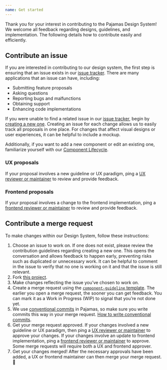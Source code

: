 ```yaml
---
name: Get started
---
```


Thank you for your interest in contributing to the Pajamas Design System! We
welcome all feedback regarding designs, guidelines, and implementation. The
following details how to contribute easily and efficiently.

## Contribute an issue

If you are interested in contributing to our design system, the first step is
ensuring that an issue exists in our [issue tracker](https://gitlab.com/gitlab-org/gitlab-services/design.gitlab.com/issues).
There are many applications that an issue can have, including:

- Submitting feature proposals
- Asking questions
- Reporting bugs and malfunctions
- Obtaining support
- Enhancing code implementations

If you were unable to find a related issue in our [issue tracker](https://gitlab.com/gitlab-org/gitlab-services/design.gitlab.com/issues),
begin by [creating a new one](https://gitlab.com/gitlab-org/gitlab-services/design.gitlab.com/issues/new).
Creating an issue for each change allows us to easily track all proposals in one
place. For changes that affect visual designs or user experiences, it can be
helpful to include a mockup.

Additionally, if you want to add a new component or edit an existing one, familiarize yourself with our [Component Lifecycle](https://gitlab.com/gitlab-org/gitlab-services/design.gitlab.com/-/blob/master/doc/component-lifecycle.md).

### UX proposals

If your proposal involves a new guideline or UX paradigm, ping a
[UX reviewer or maintainer](https://about.gitlab.com/handbook/engineering/projects/#design.gitlab.com)
to review and provide feedback.

### Frontend proposals

If your proposal involves a change to the frontend implementation, ping a
[frontend reviewer or maintainer](https://about.gitlab.com/handbook/engineering/projects/#design.gitlab.com)
to review and provide feedback.

## Contribute a merge request

To make changes within our Design System, follow these instructions:

1. Choose an issue to work on. If one does not exist, please review the
contribution guidelines regarding creating a new one. This opens the conversation
and allows feedback to happen early, preventing risks such as duplicated or
unnecessary work. It can be helpful to comment in the issue to verify that no one
is working on it and that the issue is still relevant.
1. Fork [this project](https://gitlab.com/gitlab-org/gitlab-services/design.gitlab.com).
1. Make changes reflecting the issue you’ve chosen to work on.
1. Create a merge request using the [`component-guideline` template](https://gitlab.com/gitlab-org/gitlab-services/design.gitlab.com/-/blob/master/.gitlab/merge_request_templates/component-guideline.md). The earlier you open a merge request, the sooner you
can get feedback. You can mark it as a Work in Progress (WIP) to signal that you’re
not done yet.
1. We use [conventional commits](https://www.conventionalcommits.org/en/v1.0.0/) in Pajamas, so make sure you write commits this way in your merge request. [How to write conventional commits](https://gitlab.com/gitlab-org/gitlab-services/design.gitlab.com/-/blob/master/doc/commits.md).
1. Get your merge request approved. If your changes involved a new guideline or
UX paradigm, then ping a [UX reviewer or maintainer](https://about.gitlab.com/handbook/engineering/projects/#design.gitlab.com)
to approve your changes. If your changes involve an update to frontend implementation,
ping a [frontend reviewer or maintainer](https://about.gitlab.com/handbook/engineering/projects/#design.gitlab.com)
to approve. Some merge requests will require both a UX and frontend approver.
1. Get your changes merged! After the necessary approvals have been added, a UX
or frontend maintainer can then merge your merge request. 🙌
